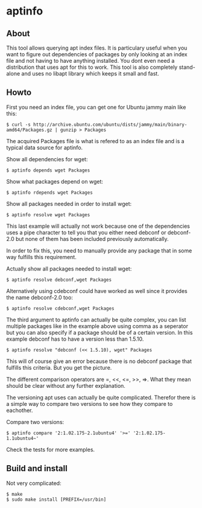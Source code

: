 # aptinfo

## About

This tool allows querying apt index files. It is particulary useful when you want
to figure out dependencies of packages by only looking at an index file and not
having to have anything installed. You dont even need a distribution that uses
apt for this to work. This tool is also completely stand-alone and uses no libapt
library which keeps it small and fast.

## Howto

First you need an index file, you can get one for Ubuntu jammy main like this:

    $ curl -s http://archive.ubuntu.com/ubuntu/dists/jammy/main/binary-amd64/Packages.gz | gunzip > Packages

The acquired Packages file is what is refered to as an index file and is a
typical data source for aptinfo.

Show all dependencies for wget:

    $ aptinfo depends wget Packages

Show what packages depend on wget:

    $ aptinfo rdepends wget Packages

Show all packages needed in order to install wget:

    $ aptinfo resolve wget Packages

This last example will actually not work because one of the dependencies uses a
pipe character to tell you that you either need debconf or debconf-2.0 but none
of them has been included previously automatically.

In order to fix this, you need to manually provide any package that in some way
fulfills this requirement.

Actually show all packages needed to install wget:

    $ aptinfo resolve debconf,wget Packages

Alternatively using cdebconf could have worked as well since it provides the
name debconf-2.0 too:

    $ aptinfo resolve cdebconf,wget Packages

The third argument to aptinfo can actually be quite complex, you can list
multiple packages like in the example above using comma as a seperator but you
can also specify if a package should be of a certain version. In this example
debconf has to have a version less than 1.5.10.

    $ aptinfo resolve "debconf (<< 1.5.10), wget" Packages

This will of course give an error because there is no debconf package that
fulfills this criteria. But you get the picture.

The different comparison operators are =, <<, <=, >>, =>. What they mean should
be clear without any further explanation.

The versioning apt uses can actually be quite complicated. Therefor there is a
simple way to compare two versions to see how they compare to eachother.

Compare two versions:

    $ aptinfo compare '2:1.02.175-2.1ubuntu4' '>=' '2:1.02.175-1.1ubuntu4~'

Check the tests for more examples.

## Build and install

Not very complicated:

    $ make
    $ sudo make install [PREFIX=/usr/bin]

